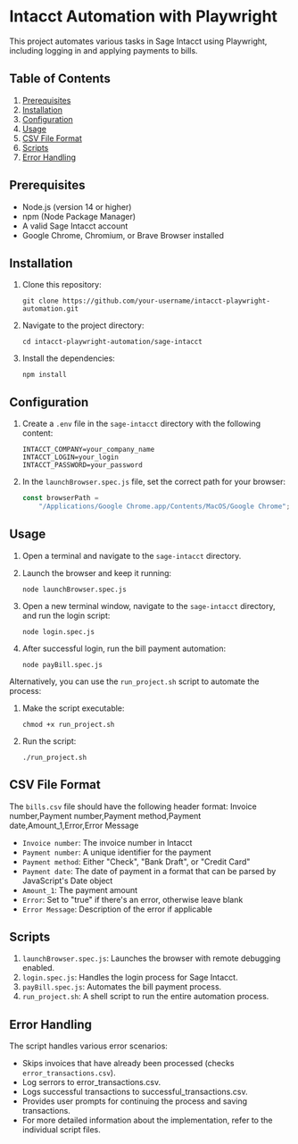 # Intacct Automation with Playwright

This project automates various tasks in Sage Intacct using Playwright, including logging in and applying payments to bills.

## Table of Contents

1. [Prerequisites](#prerequisites)
2. [Installation](#installation)
3. [Configuration](#configuration)
4. [Usage](#usage)
5. [CSV File Format](#csv-file-format)
6. [Scripts](#scripts)
7. [Error Handling](#error-handling)

## Prerequisites

-   Node.js (version 14 or higher)
-   npm (Node Package Manager)
-   A valid Sage Intacct account
-   Google Chrome, Chromium, or Brave Browser installed

## Installation

1. Clone this repository:

    ```
    git clone https://github.com/your-username/intacct-playwright-automation.git
    ```

2. Navigate to the project directory:

    ```
    cd intacct-playwright-automation/sage-intacct
    ```

3. Install the dependencies:
    ```
    npm install
    ```

## Configuration

1. Create a `.env` file in the `sage-intacct` directory with the following content:

    ```
    INTACCT_COMPANY=your_company_name
    INTACCT_LOGIN=your_login
    INTACCT_PASSWORD=your_password
    ```

2. In the `launchBrowser.spec.js` file, set the correct path for your browser:
    ```javascript
    const browserPath =
    	"/Applications/Google Chrome.app/Contents/MacOS/Google Chrome";
    ```

## Usage

1. Open a terminal and navigate to the `sage-intacct` directory.

2. Launch the browser and keep it running:

    ```
    node launchBrowser.spec.js
    ```

3. Open a new terminal window, navigate to the `sage-intacct` directory, and run the login script:

    ```
    node login.spec.js
    ```

4. After successful login, run the bill payment automation:
    ```
    node payBill.spec.js
    ```

Alternatively, you can use the `run_project.sh` script to automate the process:

1. Make the script executable:

    ```
    chmod +x run_project.sh
    ```

2. Run the script:
    ```
    ./run_project.sh
    ```

## CSV File Format

The `bills.csv` file should have the following header format:
Invoice number,Payment number,Payment method,Payment date,Amount_1,Error,Error Message

-   `Invoice number`: The invoice number in Intacct
-   `Payment number`: A unique identifier for the payment
-   `Payment method`: Either "Check", "Bank Draft", or "Credit Card"
-   `Payment date`: The date of payment in a format that can be parsed by JavaScript's Date object
-   `Amount_1`: The payment amount
-   `Error`: Set to "true" if there's an error, otherwise leave blank
-   `Error Message`: Description of the error if applicable

## Scripts

1. `launchBrowser.spec.js`: Launches the browser with remote debugging enabled.
2. `login.spec.js`: Handles the login process for Sage Intacct.
3. `payBill.spec.js`: Automates the bill payment process.
4. `run_project.sh`: A shell script to run the entire automation process.

## Error Handling

The script handles various error scenarios:

-   Skips invoices that have already been processed (checks `error_transactions.csv`).
-   Log serrors to error_transactions.csv.
-   Logs successful transactions to successful_transactions.csv.
-   Provides user prompts for continuing the process and saving transactions.
-   For more detailed information about the implementation, refer to the individual script files.
